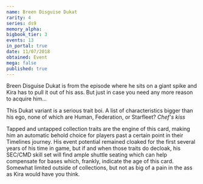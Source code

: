 ```yaml
---
name: Breen Disguise Dukat
rarity: 4
series: ds9
memory_alpha:
bigbook_tier: 3
events: 13
in_portal: true
date: 11/07/2018
obtained: Event
mega: false
published: true
---
```


Breen Disguise Dukat is from the episode where he sits on a giant spike and Kira has to pull it out of his ass. But just in case you need any more reason to acquire him...

This Dukat variant is a serious trait boi. A list of characteristics bigger than his ego, none of which are Human, Federation, or Starfleet? *Chef's kiss*

Tapped and untapped collection traits are the engine of this card, making him an automatic behold choice for players past a certain point in their Timelines journey. His event potential remained cloaked for the first several years of his time in game, but if and when those traits do decloak, his SEC/CMD skill set will find ample shuttle seating which can help compensate for bases which, frankly, indicate the age of this card. Somewhat limited outside of collections, but not as big of a pain in the ass as Kira would have you think.
